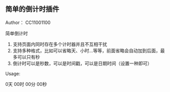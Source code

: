 ## 简单的倒计时插件


Author： CC11001100

简单倒计时

1. 支持页面内同时存在多个计时器并且不互相干扰
2. 支持多种格式，比如可以省略天、小时...等等，前面省略会自动加到后面，最多可以只有秒
3. 倒计时可以是秒数，可以是时间戳，可以是日期时间（设置一种即可）

Usage:

<div class="timer-simple-seconds" (timer="3600" | timestamp="1482737420000" | datetime="2016-12-26 15:30:20") >
	<span class="day">0</span>天
	<span class="hour">00</span>时
	<span class="minute">00</span>分
	<span class="second">00</span>秒
</div>